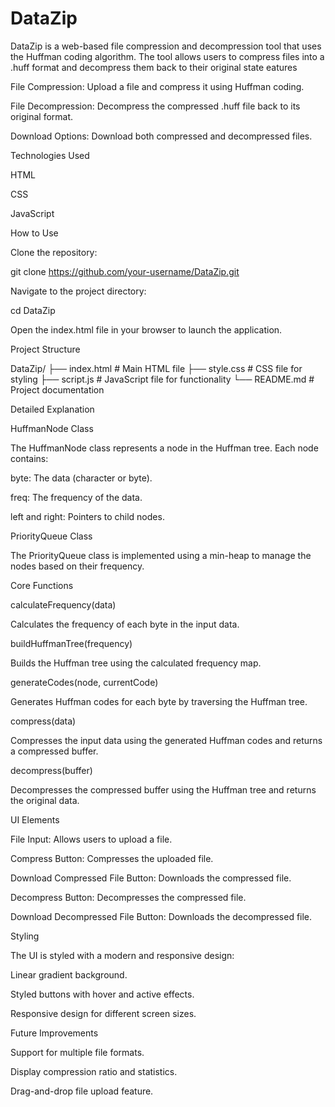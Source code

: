 # DataZip
DataZip is a web-based file compression and decompression tool that uses the Huffman coding algorithm. The tool allows users to compress files into a .huff format and decompress them back to their original state
eatures

File Compression: Upload a file and compress it using Huffman coding.

File Decompression: Decompress the compressed .huff file back to its original format.

Download Options: Download both compressed and decompressed files.

Technologies Used

HTML

CSS

JavaScript

How to Use

Clone the repository:

git clone https://github.com/your-username/DataZip.git

Navigate to the project directory:

cd DataZip

Open the index.html file in your browser to launch the application.

Project Structure

DataZip/
├── index.html         # Main HTML file
├── style.css          # CSS file for styling
├── script.js          # JavaScript file for functionality
└── README.md          # Project documentation

Detailed Explanation

HuffmanNode Class

The HuffmanNode class represents a node in the Huffman tree. Each node contains:

byte: The data (character or byte).

freq: The frequency of the data.

left and right: Pointers to child nodes.

PriorityQueue Class

The PriorityQueue class is implemented using a min-heap to manage the nodes based on their frequency.

Core Functions

calculateFrequency(data)

Calculates the frequency of each byte in the input data.

buildHuffmanTree(frequency)

Builds the Huffman tree using the calculated frequency map.

generateCodes(node, currentCode)

Generates Huffman codes for each byte by traversing the Huffman tree.

compress(data)

Compresses the input data using the generated Huffman codes and returns a compressed buffer.

decompress(buffer)

Decompresses the compressed buffer using the Huffman tree and returns the original data.

UI Elements

File Input: Allows users to upload a file.

Compress Button: Compresses the uploaded file.

Download Compressed File Button: Downloads the compressed file.

Decompress Button: Decompresses the compressed file.

Download Decompressed File Button: Downloads the decompressed file.

Styling

The UI is styled with a modern and responsive design:

Linear gradient background.

Styled buttons with hover and active effects.

Responsive design for different screen sizes.

Future Improvements

Support for multiple file formats.

Display compression ratio and statistics.

Drag-and-drop file upload feature.
